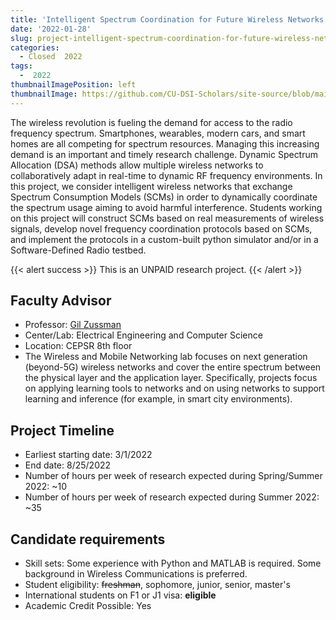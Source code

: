 ```yaml
---
title: 'Intelligent Spectrum Coordination for Future Wireless Networks'
date: '2022-01-28'
slug: project-intelligent-spectrum-coordination-for-future-wireless-networks
categories:
  - Closed  2022
tags:
  -  2022
thumbnailImagePosition: left
thumbnailImage: https://github.com/CU-DSI-Scholars/site-source/blob/main/static/img/human_earth.png?raw=true
---
```

The wireless revolution is fueling the demand for access to the radio frequency spectrum. Smartphones, wearables, modern cars, and smart homes are all competing for spectrum resources. Managing this increasing demand is an important and timely research challenge. Dynamic Spectrum Allocation (DSA) methods allow multiple wireless networks to collaboratively adapt in real-time to dynamic RF frequency environments. In this project, we consider intelligent wireless networks that exchange Spectrum Consumption Models (SCMs) in order to dynamically coordinate the spectrum usage aiming to avoid harmful interference. Students working on this project will construct SCMs based on real measurements of wireless signals, develop novel frequency coordination protocols based on SCMs, and implement the protocols in a custom-built python simulator and/or in a Software-Defined Radio testbed.

<!--more-->

{{< alert success >}}
This is an UNPAID research project.
{{< /alert >}}

## Faculty Advisor
+ Professor: [Gil Zussman](https://wimnet.ee.columbia.edu)
+ Center/Lab: Electrical Engineering and Computer Science
+ Location: CEPSR 8th floor
+ The Wireless and Mobile Networking lab focuses on next generation (beyond-5G) wireless networks and cover the entire spectrum between the physical layer and the application layer. Specifically, projects focus on applying learning tools to networks and on using networks to support learning and inference (for example, in smart city environments).

## Project Timeline
+ Earliest starting date: 3/1/2022
+ End date: 8/25/2022
+ Number of hours per week of research expected during Spring/Summer 2022: ~10
+ Number of hours per week of research expected during Summer 2022: ~35

## Candidate requirements
+ Skill sets: Some experience with Python and MATLAB is required. Some background in Wireless Communications is preferred.
+ Student eligibility: ~~freshman~~, sophomore, junior, senior, master's
+ International students on F1 or J1 visa: **eligible**
+ Academic Credit Possible: Yes

